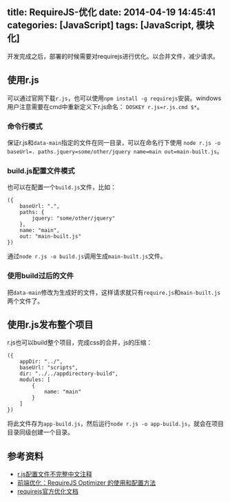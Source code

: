 title: RequireJS-优化
date: 2014-04-19 14:45:41
categories: [JavaScript]
tags: [JavaScript, 模块化]
---

开发完成之后，部署的时候需要对requirejs进行优化。以合并文件，减少请求。
<!--more-->

## 使用r.js
可以通过官网下载`r.js`，也可以使用`npm install -g requirejs`安装。windows用户注意需要在cmd中重新定义下r.js命名： `DOSKEY r.js=r.js.cmd $*`。

### 命令行模式
保证r.js和`data-main`指定的文件在同一目录，可以在命名行下使用 `node r.js -o baseUrl=. paths.jquery=some/other/jquery name=main out=main-built.js`。

### build.js配置文件模式
也可以在配置一个`build.js`文件，比如：
```
({
    baseUrl: ".",
    paths: {
        jquery: "some/other/jquery"
    },
    name: "main",
    out: "main-built.js"
})
```
通过`node r.js -o build.js`调用生成`main-built.js`文件。

### 使用build过后的文件
把`data-main`修改为生成好的文件，这样请求就只有`require.js`和`main-built.js`两个文件了。

## 使用r.js发布整个项目
r.js也可以build整个项目，完成css的合并，js的压缩：
```
({
    appDir: "../",
    baseUrl: "scripts",
    dir: "../../appdirectory-build",
    modules: [
        {
            name: "main"
        }
    ]
})
```
将此文件存为`app-build.js`，然后运行`node r.js -o app-build.js`，就会在项目目录同级创建一个目录。


## 参考资料
- [r.js配置文件不完整中文注释](http://nomospace.github.io/posts/r.js-example.build.js.html)
- [前端优化：RequireJS Optimizer 的使用和配置方法](http://blog.segmentfault.com/f2e/1190000000394849)
- [requirejs官方优化文档](http://requirejs.org/docs/optimization.html)